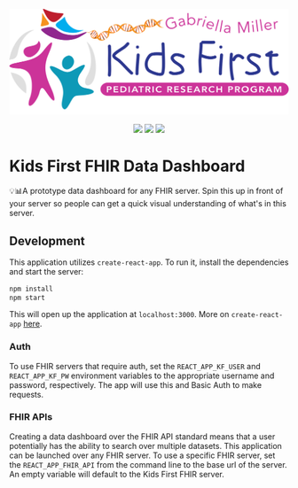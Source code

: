 <p align="center">
  <img src="public/fhir-data-dashboard.svg" alt="FHIR Data Dashboard logo" width="660px">
</p>
<p align="center">
  <a href="https://github.com/kids-first/kf-ui-fhir-data-dashboard/blob/master/LICENSE"><img src="https://img.shields.io/github/license/kids-first/kf-ui-fhir-data-dashboard.svg?style=for-the-badge"></a>
  <a href="https://circleci.com/gh/kids-first/kf-ui-fhir-data-dashboard"><img src="https://img.shields.io/circleci/project/github/kids-first/kf-ui-fhir-data-dashboard.svg?style=for-the-badge"></a>
  <a href="https://codecov.io/gh/kids-first/kf-ui-fhir-data-dashboard"><img src="https://img.shields.io/codecov/c/gh/kids-first/kf-ui-fhir-data-dashboard?style=for-the-badge"></a>
</p>

# Kids First FHIR Data Dashboard

💡📊A prototype data dashboard for any FHIR server. Spin this up in front of your server so people can get a quick visual understanding of what's in this server.

## Development

This application utilizes `create-react-app`. To run it, install the dependencies
and start the server:

```
npm install
npm start
```

This will open up the application at `localhost:3000`.
More on `create-react-app` [here](https://reactjs.org/docs/create-a-new-react-app.html).

### Auth

To use FHIR servers that require auth, set the `REACT_APP_KF_USER` and `REACT_APP_KF_PW`
environment variables to the appropriate username and password, respectively. The
app will use this and Basic Auth to make requests.

### FHIR APIs

Creating a data dashboard over the FHIR API standard means that a user potentially
has the ability to search over multiple datasets. This application can be launched
over any FHIR server. To use a specific FHIR server, set the `REACT_APP_FHIR_API`
from the command line to the base url of the server. An empty variable will default
to the Kids First FHIR server.
